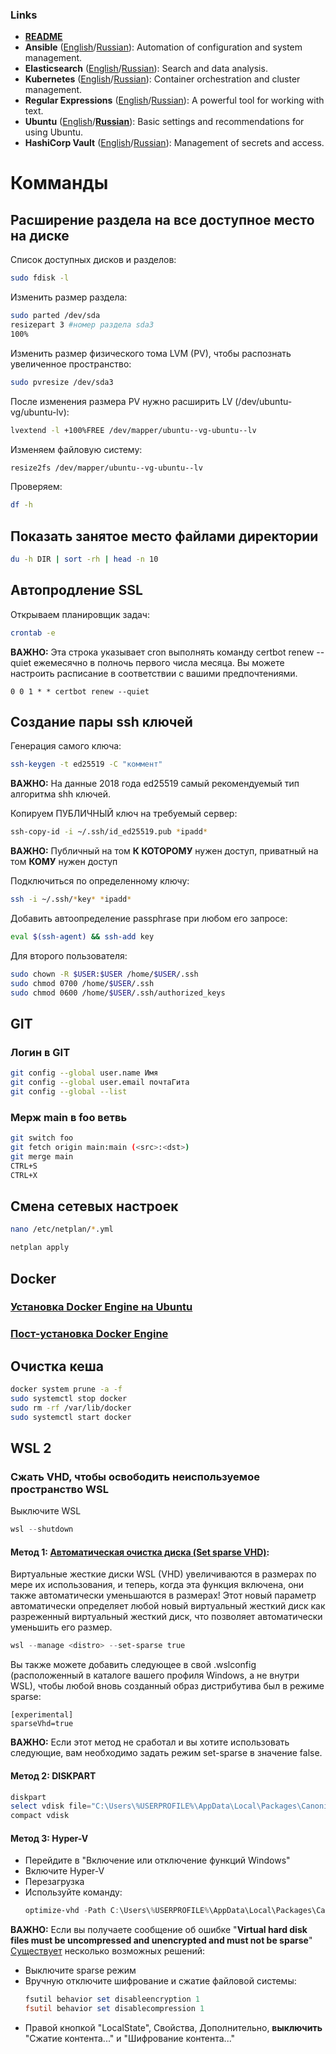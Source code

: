 ### Links
- **[README](../README.md)**
- **Ansible** ([English](../en/ansible-en.md)/[Russian](ansible-ru.md)): Automation of configuration and system management.
- **Elasticsearch** ([English](../en/elastic-en.md)/[Russian](elastic-ru.md)): Search and data analysis.
- **Kubernetes** ([English](../en/kube-en.md)/[Russian](kube-ru.md)): Container orchestration and cluster management.
- **Regular Expressions** ([English](../en/regex-en.md)/[Russian](regex-ru.md)): A powerful tool for working with text.
- **Ubuntu** ([English](../en/ubuntu-en.md)/[**Russian**](ubuntu-ru.md)): Basic settings and recommendations for using Ubuntu.
- **HashiCorp Vault** ([English](../en/vault-en.md)/[Russian](vault-ru.md)): Management of secrets and access.

# Комманды

## Расширение раздела на все доступное место на диске

Список доступных дисков и разделов:
```bash
sudo fdisk -l
```

Изменить размер раздела:
```bash
sudo parted /dev/sda
resizepart 3 #номер раздела sda3
100%
```

Изменить размер физического тома LVM (PV), чтобы распознать увеличенное пространство:
```bash
sudo pvresize /dev/sda3
```

После изменения размера PV нужно расширить LV (/dev/ubuntu-vg/ubuntu-lv):
```bash
lvextend -l +100%FREE /dev/mapper/ubuntu--vg-ubuntu--lv
```

Изменяем файловую систему:
```bash
resize2fs /dev/mapper/ubuntu--vg-ubuntu--lv
```

Проверяем:
```bash
df -h
```
## Показать занятое место файлами директории

```bash
du -h DIR | sort -rh | head -n 10
```

## Автопродление SSL

Открываем планировщик задач:
```bash
crontab -e
```
**ВАЖНО:** Эта строка указывает cron выполнять команду certbot renew --quiet ежемесячно в полночь первого числа месяца. Вы можете настроить расписание в соответствии с вашими предпочтениями.
```
0 0 1 * * certbot renew --quiet
```

## Создание пары ssh ключей

Генерация самого ключа:
```bash
ssh-keygen -t ed25519 -C "коммент"
```

**ВАЖНО:** На данные 2018 года ed25519 самый рекомендуемый
тип алгоритма shh ключей.

Копируем ПУБЛИЧНЫЙ ключ на требуемый сервер:
```bash
ssh-copy-id -i ~/.ssh/id_ed25519.pub *ipadd*
```

**ВАЖНО:** Публичный на том **К КОТОРОМУ** нужен доступ, приватный на том **КОМУ** нужен доступ

Подключиться по определенному ключу:
```bash
ssh -i ~/.ssh/*key* *ipadd*
```

Добавить автоопределение passphrase при любом его запросе:
```bash
eval $(ssh-agent) && ssh-add key
```

Для второго пользователя:
```bash
sudo chown -R $USER:$USER /home/$USER/.ssh
sudo chmod 0700 /home/$USER/.ssh
sudo chmod 0600 /home/$USER/.ssh/authorized_keys
```

## GIT

### Логин в GIT

```bash
git config --global user.name Имя
git config --global user.email почтаГита
git config --global --list
```

### Мерж main в foo ветвь

```bash
git switch foo
git fetch origin main:main (<src>:<dst>)
git merge main
CTRL+S 
CTRL+X
```

## Смена сетевых настроек

```bash
nano /etc/netplan/*.yml 
```
```bash
netplan apply
```


## Docker

### [Установка Docker Engine на Ubuntu](https://docs.docker.com/engine/install/ubuntu/)

### [Пост-установка Docker Engine](https://docs.docker.com/engine/install/linux-postinstall/)

## Очистка кеша

```bash
docker system prune -a -f
sudo systemctl stop docker
sudo rm -rf /var/lib/docker
sudo systemctl start docker
```

## WSL 2
### Сжать VHD, чтобы освободить неиспользуемое пространство WSL
Выключите WSL
```powershell
wsl --shutdown
```

#### Метод 1: [Автоматическая очистка диска (Set sparse VHD)](https://devblogs.microsoft.com/commandline/windows-subsystem-for-linux-september-2023-update/#automatic-disk-space-clean-up-set-sparse-vhd):

Виртуальные жесткие диски WSL (VHD) увеличиваются в размерах по мере их использования, и теперь, когда эта функция включена, они также автоматически уменьшаются в размерах! Этот новый параметр автоматически определяет любой новый виртуальный жесткий диск как разреженный виртуальный жесткий диск, что позволяет автоматически уменьшить его размер.

```powershell
wsl --manage <distro> --set-sparse true
```

Вы также можете добавить следующее в свой .wslconfig (расположенный в каталоге вашего профиля Windows, а не внутри WSL), чтобы любой вновь созданный образ дистрибутива был в режиме sparse:

```
[experimental]
sparseVhd=true
```
**ВАЖНО:** Если этот метод не сработал и вы хотите использовать следующие, вам необходимо задать режим set-sparse в значение false.

#### Метод 2: DISKPART

```powershell
diskpart
select vdisk file="C:\Users\%USERPROFILE%\AppData\Local\Packages\CanonicalGroupLimited.Ubuntu...\LocalState\ext4.vhdx" # default path
compact vdisk
```

#### Метод 3: Hyper-V

- Перейдите в "Включение или отключение функций Windows"
- Включите Hyper-V
- Перезагрузка
- Используйте команду:
    ```powershell
    optimize-vhd -Path C:\Users\%USERPROFILE%\AppData\Local\Packages\CanonicalGroupLimited.Ubuntu...\LocalState\ext4.vhdx -Mode full
    ```

**ВАЖНО:** Если вы получаете сообщение об ошибке "**Virtual hard disk files must be uncompressed and unencrypted and must not be sparse**" [Существует](https://github.com/microsoft/WSL/issues/4103) несколько возможных решений:
- Выключите sparse режим
- Вручную отключите шифрование и сжатие файловой системы:
    ```powershell
    fsutil behavior set disableencryption 1
    fsutil behavior set disablecompression 1
    ```
- Правой кнопкой "LocalState", Свойства, Дополнительно, **выключить** "Сжатие контента..." и "Шифрование контента..."